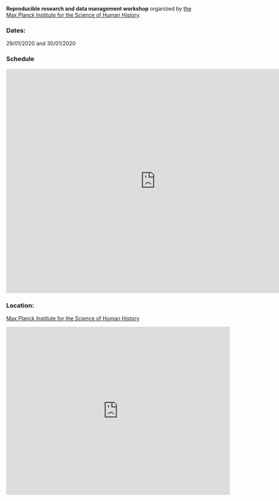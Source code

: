 **Reproducible research and data management workshop** organized by [the Max Planck Institute for the Science of Human History](https://www.shh.mpg.de/en).

### Dates:

29/01/2020 and 30/01/2020

### Schedule

<iframe src="https://calendar.google.com/calendar/embed?height=600&amp;wkst=2&amp;bgcolor=%23ffffff&amp;ctz=Europe%2FParis&amp;src=dmcxYjVxbmUzMWEzY2pzcWVjM2F0ZWMzbDhAZ3JvdXAuY2FsZW5kYXIuZ29vZ2xlLmNvbQ&amp;color=%ffffff&mode=week&dates=20200129/20200130" style="border-width:0" width="800" height="600" frameborder="0" scrolling="no"></iframe>

### Location: 

[Max Planck Institute for the Science of Human History](https://www.shh.mpg.de/en)

<iframe src="https://www.google.com/maps/embed?pb=!1m14!1m8!1m3!1d10061.2598147491!2d11.578608!3d50.9178906!3m2!1i1024!2i768!4f13.1!3m3!1m2!1s0x0%3A0x7073f841ce55aa2b!2sMax%20Planck%20Institute%20for%20the%20Science%20of%20Human%20History!5e0!3m2!1sde!2sde!4v1576431074256!5m2!1sde!2sde" width="600" height="450" frameborder="0" style="border:0;" allowfullscreen=""></iframe>

